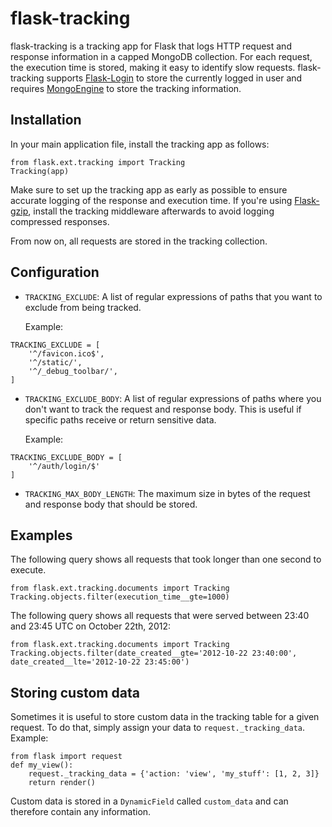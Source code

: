 flask-tracking
==============

flask-tracking is a tracking app for Flask that logs HTTP request and response information in a capped MongoDB collection. For each request, the execution time is stored, making it easy to identify slow requests. flask-tracking supports [Flask-Login](http://packages.python.org/Flask-Login/) to store the currently logged in user and requires [MongoEngine](http://mongoengine.org/) to store the tracking information.

## Installation

In your main application file, install the tracking app as follows:

```
from flask.ext.tracking import Tracking
Tracking(app)
```

Make sure to set up the tracking app as early as possible to ensure accurate logging of the response and execution time. If you're using [Flask-gzip](https://github.com/closeio/Flask-gzip), install the tracking middleware afterwards to avoid logging compressed responses. 

From now on, all requests are stored in the tracking collection.

## Configuration

- `TRACKING_EXCLUDE`: A list of regular expressions of paths that you want to exclude from being tracked.

    Example:
```
TRACKING_EXCLUDE = [
    '^/favicon.ico$',
    '^/static/',
    '^/_debug_toolbar/',
]
```

- `TRACKING_EXCLUDE_BODY`: A list of regular expressions of paths where you don't want to track the request and response body. This is useful if specific paths receive or return sensitive data.

    Example:
```
TRACKING_EXCLUDE_BODY = [
    '^/auth/login/$'
]
```

- `TRACKING_MAX_BODY_LENGTH`: The maximum size in bytes of the request and response body that should be stored.

## Examples

The following query shows all requests that took longer than one second to execute.

```
from flask.ext.tracking.documents import Tracking
Tracking.objects.filter(execution_time__gte=1000)
```

The following query shows all requests that were served between 23:40 and 23:45 UTC on October 22th, 2012:

```
from flask.ext.tracking.documents import Tracking
Tracking.objects.filter(date_created__gte='2012-10-22 23:40:00', date_created__lte='2012-10-22 23:45:00') 
```

## Storing custom data

Sometimes it is useful to store custom data in the tracking table for a given request. To do that, simply assign your data to `request._tracking_data`. Example:

```
from flask import request
def my_view():
    request._tracking_data = {'action: 'view', 'my_stuff': [1, 2, 3]}
    return render()
```

Custom data is stored in a `DynamicField` called `custom_data` and can therefore contain any information.
